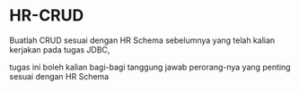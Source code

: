 # HR-CRUD

Buatlah CRUD sesuai dengan HR Schema sebelumnya yang telah kalian kerjakan pada tugas JDBC,

tugas ini boleh kalian bagi-bagi tanggung jawab perorang-nya yang penting sesuai dengan HR Schema
